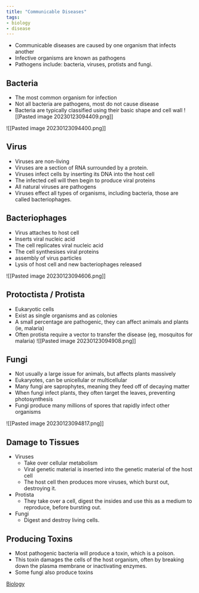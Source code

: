 ```yaml
---
title: "Communicable Diseases"
tags:
- biology
- disease
---
```


- Communicable diseases are caused by one organism that infects another
- Infective organisms are known as pathogens
- Pathogens include: bacteria, viruses, protists and fungi.

## Bacteria

- The most common organism for infection
- Not all bacteria are pathogens, most do not cause disease
- Bacteria are typically classified using their basic shape and cell wall
![[Pasted image 20230123094409.png]]

![[Pasted image 20230123094400.png]]


## Virus

- Viruses are non-living
- Viruses are a section of RNA surrounded by a protein.
- Viruses infect cells by inserting its DNA into the host cell
- The infected cell will then begin to produce viral proteins
- All natural viruses are pathogens
- Viruses effect all types of organisms, including bacteria, those are called bacteriophages.


## Bacteriophages

- Virus attaches to host cell
- Inserts viral nucleic acid
- The cell replicates viral nucleic acid
- The cell synthesises viral proteins
- assembly of virus particles
- Lysis of host cell and new bacteriophages released

![[Pasted image 20230123094606.png]]

## Protoctista / Protista

- Eukaryotic cells
- Exist as single organisms and as colonies
- A small percentage are pathogenic, they can affect animals and plants (ie, malaria)
- Often protista require a vector to transfer the disease (eg, mosquitos for malaria)
![[Pasted image 20230123094908.png]]

## Fungi

- Not usually a large issue for animals, but affects plants massively
- Eukaryotes, can be unicellular or multicellular
- Many fungi are saprophytes, meaning they feed off of decaying matter
- When fungi infect plants, they often target the leaves, preventing photosynthesis
- Fungi produce many millions of spores that rapidly infect other organisms

![[Pasted image 20230123094817.png]]

## Damage to Tissues

- Viruses
	- Take over cellular metabolism
	- Viral genetic material is inserted into the genetic material of the host cell
	- The host cell then produces more viruses, which burst out, destroying it.
- Protista
	- They take over a cell, digest the insides and use this as a medium to reproduce, before bursting out.
- Fungi
	- Digest and destroy living cells.

## Producing Toxins

- Most pathogenic bacteria will produce a toxin, which is a poison.
- This toxin damages the cells of the host organism, often by breaking down the plasma membrane or inactivating enzymes.
- Some fungi also produce toxins




[Biology](/Biology)